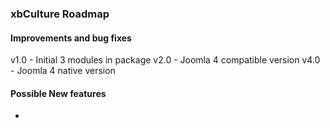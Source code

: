 ### xbCulture Roadmap

#### Improvements and bug fixes

v1.0 - Initial 3 modules in package
v2.0 - Joomla 4 compatible version
v4.0 - Joomla 4 native version


#### Possible New features

- 